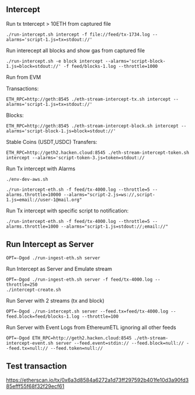 ## Intercept

Run tx tntercept > 10ETH from captured file 

```
./run-intercept.sh intercept -f file://feed/tx-1734.log --alarms='script-1.js=tx=stdout://'
```

Run interecept all blocks and show gas from captured file

```
./run-intercept.sh -e block intercept --alarms='script-block-1.js=block=stdout://' -f feed/blocks-1.log --throttle=1000
```

Run from EVM

Transactions:
```
ETH_RPC=http://geth:8545 ./eth-stream-intercept-tx.sh intercept --alarms='script-1.js=tx=stdout://'
```

Blocks:
```
ETH_RPC=http://geth:8545 ./eth-stream-intercept-block.sh intercept --alarms='script-block-1.js=block=stdout://'
```

Stable Coins (USDT,USDC) Transfers:
```
ETH_RPC=http://geth2.hacken.cloud:8545 ./eth-stream-intercept-token.sh intercept --alarms='script-token-3.js=token=stdout://
```

Run Tx intercept with Alarms
```
./env-dev-aws.sh

./run-intercept-eth.sh -f feed/tx-4000.log --throttle=5 --alarms.throttle=10000 --alarms="script-2.js=ws://,script-1.js=email://user-1@mail.org"
```

Run Tx intercept with specific script to notification:

```
./run-intercept-eth.sh -f feed/tx-4000.log --throttle=5 --alarms.throttle=1000 --alarms="script-1.js=stdout://;email://"
```

## Run Intercept as Server

```
OPT=-Dgod ./run-ingest-eth.sh server 
```

Run Intercept as Server and Emulate stream

```
OPT=-Dgod ./run-ingest-eth.sh server -f feed/tx-4000.log --throttle=250
./intercept-create.sh
```

Run Server with 2 streams (tx and block)

```
OPT=-Dgod ./run-intercept.sh server --feed.tx=feed/tx-4000.log --feed.block=feed/blocks-1.log --throttle=100
```

Run Server with Event Logs from EthereumETL ignoring all other feeds

```
OPT=-Dgod ETH_RPC=http://geth2.hacken.cloud:8545 ./eth-stream-intercept-event.sh server --feed.event=stdin:// --feed.block=null:// --feed.tx=null:// --feed.token=null://
```

## Test transaction

https://etherscan.io/tx/0x6a3d8584a6272a1d73ff297592b401fe10d3a90fd385efff55f68f32f29ecf61
